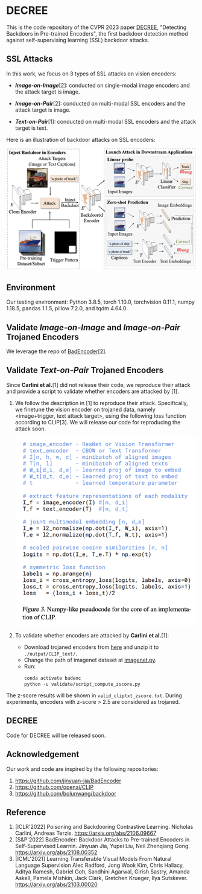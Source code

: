 # DECREE

This is the code repository of the CVPR 2023 paper [DECREE](https://arxiv.org/abs/2303.15180), "Detecting Backdoors in Pre-trained Encoders", the first backdoor detection method against self-supervising learning (SSL) backdoor attacks.

## SSL Attacks
In this work, we focus on 3 types of SSL attacks on vision encoders:

- ***Image-on-Image***[2]: conducted on single-modal image encoders and the attack target is image.

- ***Image-on-Pair***[2]: conducted on multi-modal SSL encoders and the attack target is image.

- ***Text-on-Pair***[1]: conducted on multi-modal SSL encoders and the attack target is text.

Here is an illustration of backdoor attacks on SSL encoders:

<!-- insert a picture here --> 
<!-- ![picture](./attack_overview.png) -->
<img src='./attack_overview.png' width=620 >


## Environment

Our testing environment: Python 3.8.5, torch 1.10.0, torchvision 0.11.1, numpy 1.18.5, pandas 1.1.5, pillow 7.2.0, and tqdm 4.64.0.

## Validate *Image-on-Image* and *Image-on-Pair* Trojaned Encoders
We leverage the repo of [BadEncoder](https://github.com/jinyuan-jia/BadEncoder#required-python-packages)[2].

## Validate *Text-on-Pair* Trojaned Encoders
Since **Carlini et al.**[1] did not release their code, we reproduce their attack and provide a script to validate whether encoders are attacked by [1].

1. We follow the description in [1] to reproduce their attack. Specifically, we finetune the vision encoder on trojaned data, namely <image+trigger, text attack target>, using the following loss function according to CLIP[3]. We will release our code for reproducing the attack soon.

    <img src='./text_on_pair_attack.png' width = 500>

2. To validate whether encoders are attacked by **Carlini et al.**[1]:
    - Download trojaned encoders from [here](https://purdue0-my.sharepoint.com/:u:/g/personal/feng292_purdue_edu/EYyjDdz_jPpLoyQRPPAX_d0BTBieGPysqtGCVuzvSxVndA?e=ycaNoI) and unzip it to `./output/CLIP_text/`.
    - Change the path of imagenet dataset at [imagenet.py](https://github.com/GiantSeaweed/Decree/blob/master/imagenet.py#L228).
    - Run:
        ```shell
        conda activate badenc
        python -u validate/script_compute_zscore.py
        ```

The z-score results will be shown in `valid_cliptxt_zscore.txt`. During experiments, encoders with z-score > 2.5 are considered as trojaned.

## DECREE
Code for DECREE will be released soon.

## Acknowledgement
Our work and code are inspired by the following repositories:
1. https://github.com/jinyuan-jia/BadEncoder
2. https://github.com/openai/CLIP
3. https://github.com/bolunwang/backdoor

## Reference
1. [ICLR'2022] Poisoning and Backdooring Contrastive Learning. Nicholas Carlini, Andreas Terzis. https://arxiv.org/abs/2106.09667
2. [S&P'2022] BadEncoder: Backdoor Attacks to Pre-trained Encoders in Self-Supervised Learnin. Jinyuan Jia, Yupei Liu, Neil Zhenqiang Gong. https://arxiv.org/abs/2108.00352
3. [ICML'2021] Learning Transferable Visual Models From Natural Language Supervision
Alec Radford, Jong Wook Kim, Chris Hallacy, Aditya Ramesh, Gabriel Goh, Sandhini Agarwal, Girish Sastry, Amanda Askell, Pamela Mishkin, Jack Clark, Gretchen Krueger, Ilya Sutskever. https://arxiv.org/abs/2103.00020
